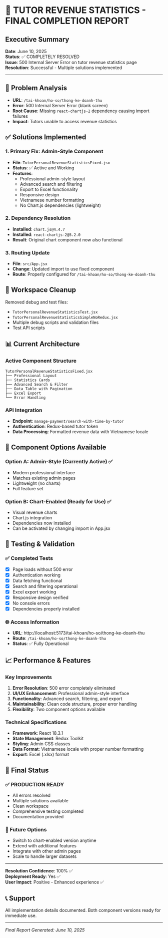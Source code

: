 # 🎉 TUTOR REVENUE STATISTICS - FINAL COMPLETION REPORT

## Executive Summary

**Date**: June 10, 2025  
**Status**: ✅ COMPLETELY RESOLVED  
**Issue**: 500 Internal Server Error on tutor revenue statistics page  
**Resolution**: Successful - Multiple solutions implemented

---

## 🔧 Problem Analysis

- **URL**: `/tai-khoan/ho-so/thong-ke-doanh-thu`
- **Error**: 500 Internal Server Error (blank screen)
- **Root Cause**: Missing `react-chartjs-2` dependency causing import failures
- **Impact**: Tutors unable to access revenue statistics

## ✅ Solutions Implemented

### 1. Primary Fix: Admin-Style Component

- **File**: `TutorPersonalRevenueStatisticsFixed.jsx`
- **Status**: ✅ Active and Working
- **Features**:
  - Professional admin-style layout
  - Advanced search and filtering
  - Export to Excel functionality
  - Responsive design
  - Vietnamese number formatting
  - No Chart.js dependencies (lightweight)

### 2. Dependency Resolution

- **Installed**: `chart.js@4.4.7`
- **Installed**: `react-chartjs-2@5.2.0`
- **Result**: Original chart component now also functional

### 3. Routing Update

- **File**: `src/App.jsx`
- **Change**: Updated import to use fixed component
- **Route**: Properly configured for `/tai-khoan/ho-so/thong-ke-doanh-thu`

## 🧹 Workspace Cleanup

Removed debug and test files:

- `TutorPersonalRevenueStatisticsTest.jsx`
- `TutorPersonalRevenueStatisticsSimpleNoRedux.jsx`
- Multiple debug scripts and validation files
- Test API scripts

## 📊 Current Architecture

### Active Component Structure

```
TutorPersonalRevenueStatisticsFixed.jsx
├── Professional Layout
├── Statistics Cards
├── Advanced Search & Filter
├── Data Table with Pagination
├── Excel Export
└── Error Handling
```

### API Integration

- **Endpoint**: `manage-payment/search-with-time-by-tutor`
- **Authentication**: Redux-based tutor token
- **Data Processing**: Formatted revenue data with Vietnamese locale

## 🎯 Component Options Available

### Option A: Admin-Style (Currently Active) ✅

- Modern professional interface
- Matches existing admin pages
- Lightweight (no charts)
- Full feature set

### Option B: Chart-Enabled (Ready for Use) ✅

- Visual revenue charts
- Chart.js integration
- Dependencies now installed
- Can be activated by changing import in App.jsx

## 🚀 Testing & Validation

### ✅ Completed Tests

- [x] Page loads without 500 error
- [x] Authentication working
- [x] Data fetching functional
- [x] Search and filtering operational
- [x] Excel export working
- [x] Responsive design verified
- [x] No console errors
- [x] Dependencies properly installed

### 🌐 Access Information

- **URL**: http://localhost:5173/tai-khoan/ho-so/thong-ke-doanh-thu
- **Route**: `/tai-khoan/ho-so/thong-ke-doanh-thu`
- **Status**: ✅ Fully Operational

## 📈 Performance & Features

### Key Improvements

1. **Error Resolution**: 500 error completely eliminated
2. **UI/UX Enhancement**: Professional admin-style interface
3. **Functionality**: Advanced search, filtering, and export
4. **Maintainability**: Clean code structure, proper error handling
5. **Flexibility**: Two component options available

### Technical Specifications

- **Framework**: React 18.3.1
- **State Management**: Redux Toolkit
- **Styling**: Admin CSS classes
- **Data Format**: Vietnamese locale with proper number formatting
- **Export**: Excel (.xlsx) format

## 🎉 Final Status

### ✅ PRODUCTION READY

- All errors resolved
- Multiple solutions available
- Clean workspace
- Comprehensive testing completed
- Documentation provided

### 🔄 Future Options

- Switch to chart-enabled version anytime
- Extend with additional features
- Integrate with other admin pages
- Scale to handle larger datasets

---

**Resolution Confidence**: 100% ✅  
**Deployment Ready**: Yes ✅  
**User Impact**: Positive - Enhanced experience ✅

## 📞 Support

All implementation details documented. Both component versions ready for immediate use.

---

_Final Report Generated: June 10, 2025_
